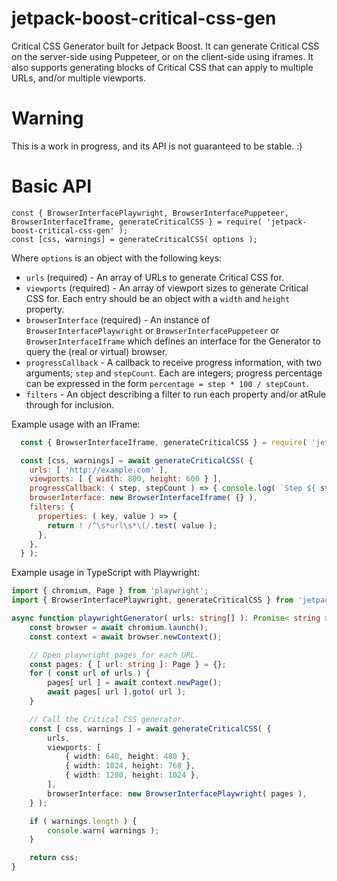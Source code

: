 # jetpack-boost-critical-css-gen

Critical CSS Generator built for Jetpack Boost. It can generate Critical CSS on the server-side using Puppeteer, or on the client-side using iframes. It also supports generating blocks of Critical CSS that can apply to multiple URLs, and/or multiple viewports.

# Warning

This is a work in progress, and its API is not guaranteed to be stable. :)

# Basic API

```
const { BrowserInterfacePlaywright, BrowserInterfacePuppeteer, BrowserInterfaceIframe, generateCriticalCSS } = require( 'jetpack-boost-critical-css-gen' );
const [css, warnings] = generateCriticalCSS( options );
```

Where `options` is an object with the following keys:

- `urls` (required) - An array of URLs to generate Critical CSS for.
- `viewports` (required) - An array of viewport sizes to generate Critical CSS for. Each entry should be an object with a `width` and `height` property.
- `browserInterface` (required) - An instance of `BrowserInterfacePlaywright` or `BrowserInterfacePuppeteer` or `BrowserInterfaceIframe` which defines an interface for the Generator to query the (real or virtual) browser.
- `progressCallback` - A callback to receive progress information, with two arguments; `step` and `stepCount`. Each are integers; progress percentage can be expressed in the form `percentage = step * 100 / stepCount`.
- `filters` - An object describing a filter to run each property and/or atRule through for inclusion.

Example usage with an IFrame:
```javascript
  const { BrowserInterfaceIframe, generateCriticalCSS } = require( 'jetpack-boost-critical-css-gen' );

  const [css, warnings] = await generateCriticalCSS( {
    urls: [ 'http://example.com' ],
    viewports: [ { width: 800, height: 600 } ],
    progressCallback: ( step, stepCount ) => { console.log( `Step ${ step } of ${ stepCount }.` ); },
    browserInterface: new BrowserInterfaceIframe( {} ),
    filters: {
      properties: ( key, value ) => {
        return ! /^\s*url\s*\(/.test( value );
      },
    },
  } );
```

Example usage in TypeScript with Playwright:
```typescript
import { chromium, Page } from 'playwright';
import { BrowserInterfacePlaywright, generateCriticalCSS } from 'jetpack-boost-critical-css-gen';

async function playwrightGenerator( urls: string[] ): Promise< string > {
	const browser = await chromium.launch();
	const context = await browser.newContext();

	// Open playwright pages for each URL.
	const pages: { [ url: string ]: Page } = {};
	for ( const url of urls ) {
		pages[ url ] = await context.newPage();
		await pages[ url ].goto( url );
	}

	// Call the Critical CSS generator.
	const [ css, warnings ] = await generateCriticalCSS( {
		urls,
		viewports: [
			{ width: 640, height: 480 },
			{ width: 1024, height: 768 },
			{ width: 1280, height: 1024 },
		],
		browserInterface: new BrowserInterfacePlaywright( pages ),
	} );

	if ( warnings.length ) {
		console.warn( warnings );
	}

	return css;
}
```
